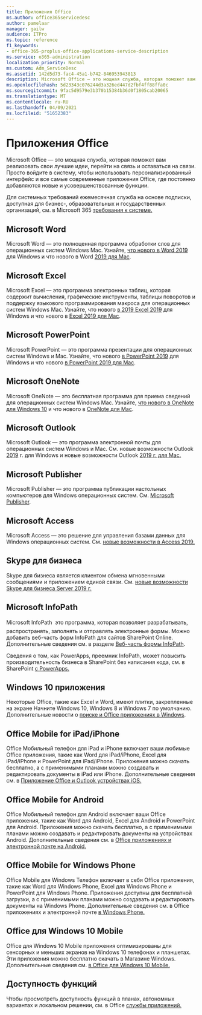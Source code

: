 ```yaml
---
title: Приложения Office
ms.author: office365servicedesc
author: pamelaar
manager: gailw
audience: ITPro
ms.topic: reference
f1_keywords:
- office-365-proplus-office-applications-service-description
ms.service: o365-administration
localization_priority: Normal
ms.custom: Adm_ServiceDesc
ms.assetid: 142d5d73-fac4-45a1-b742-846953943813
description: Microsoft Office — это мощная служба, которая поможет вам реализовать свои лучшие идеи, перейти на связь и оставаться на связи. Просто войдите в систему, чтобы использовать персонализированный интерфейс и все самые современные приложения Office, где постоянно добавляются новые и усовершенствованные функции.
ms.openlocfilehash: 5d23343c076244d3a326ed447d2fbf4ff88ffa0c
ms.sourcegitcommit: 9fac5d9579e3b370b15384b36d0f1805cab20065
ms.translationtype: MT
ms.contentlocale: ru-RU
ms.lasthandoff: 04/09/2021
ms.locfileid: "51652383"
---
```

# <a name="office-applications"></a>Приложения Office

Microsoft Office — это мощная служба, которая поможет вам реализовать свои лучшие идеи, перейти на связь и оставаться на связи. Просто войдите в систему, чтобы использовать персонализированный интерфейс и все самые современные приложения Office, где постоянно добавляются новые и усовершенствованные функции.
  
Для системных требований ежемесячная служба на основе подписки, доступная для бизнес-, образовательных и государственных организаций, см. в Microsoft 365 [требования к системе.](https://products.office.com/office-system-requirements/#Office365forBEG)
  
## <a name="microsoft-word"></a>Microsoft Word

Microsoft Word — это полноценная программа обработки слов для операционных систем Windows Mac. Узнайте, [что нового в Word 2019](https://support.office.com/article/what-s-new-in-word-2019-for-windows-d3d31e5e-2bb8-4433-80bb-08279beef4b3) для Windows и что нового в Word [2019 для Mac](https://support.office.com/article/what-s-new-in-word-2019-for-mac-247e0cd4-a758-4b42-a157-42eb8853aef5).
  
## <a name="microsoft-excel"></a>Microsoft Excel

Microsoft Excel — это программа электронных таблиц, которая содержит вычисления, графические инструменты, таблицы поворотов и поддержку языкового программирования макроса для операционных систем Windows Mac. Узнайте, что нового [в 2019 Excel 2019](https://support.office.com/article/what-s-new-in-excel-2019-for-windows-5a201203-1155-4055-82a5-82bf0994631f) для Windows и что нового в [Excel 2019 для Mac](https://support.office.com/article/what-s-new-in-excel-2019-for-mac-5ce129d3-9e5c-417f-9545-fb6f7b72674d).
  
## <a name="microsoft-powerpoint"></a>Microsoft PowerPoint

Microsoft PowerPoint — это программа презентации для операционных систем Windows и Mac. Узнайте, что нового [в PowerPoint 2019](https://support.office.com/article/what-s-new-in-powerpoint-2019-for-windows-8355a56a-f643-42d2-8454-784fa9b3d109) для Windows и что нового [в PowerPoint 2019 для Mac](https://support.office.com/article/what-s-new-in-powerpoint-2019-for-mac-5038ba79-48c5-40f0-adff-11489e5d6fed).
  
## <a name="microsoft-onenote"></a>Microsoft OneNote

Microsoft OneNote — это бесплатная программа для приема сведений для операционных систем Windows Mac. Узнайте, [что нового в OneNote для Windows 10](https://support.office.com/article/what-s-new-in-onenote-for-windows-10-1477d5de-f4fd-4943-b18a-ff17091161ea) и что нового в [OneNote для Mac](https://support.office.com/article/see-what-s-new-in-onenote-for-mac-c82d3f15-252f-452a-89ba-e09fbe418829).
  
## <a name="microsoft-outlook"></a>Microsoft Outlook

Microsoft Outlook — это программа электронной почты для операционных систем Windows и Mac. См. новые возможности Outlook [2019](https://support.office.com/article/what-s-new-in-outlook-2019-for-windows-0c64df36-0908-4ff6-a7fc-573a62800525) г. для Windows и новые возможности Outlook [2019 г. для Mac.](https://support.office.com/article/what-s-new-in-outlook-2019-for-mac-05736033-f99e-4cb2-88aa-01e979b0736b)
  
## <a name="microsoft-publisher"></a>Microsoft Publisher

Microsoft Publisher — это программа публикации настольных компьютеров для Windows операционных систем. См. [Microsoft Publisher](https://products.office.com/publisher).
  
## <a name="microsoft-access"></a>Microsoft Access

Microsoft Access — это решение для управления базами данных для Windows операционных систем. См. [новые возможности в Access 2019.](https://support.office.com/article/what-s-new-in-access-2019-f52c5317-3494-4105-9c56-5a2abb8e0f87)
  
## <a name="skype-for-business"></a>Skype для бизнеса

Skype для бизнеса является клиентом обмена мгновенными сообщениями и приложением единой связи. См. [новые возможности Skype для бизнеса Server 2019 г.](/skypeforbusiness/whats-new)
  
## <a name="microsoft-infopath"></a>Microsoft InfoPath

Microsoft InfoPath  это программа, которая позволяет разрабатывать, распространять, заполнять и отправлять электронные формы. Можно добавить веб-часть форм InfoPath для сайтов SharePoint Online. Дополнительные сведения см. в разделе [Веб-часть формы InfoPath](https://go.microsoft.com/fwlink/p/?LinkId=271687).

Сведения о том, как PowerApps, преемник InfoPath, может повысить производительность бизнеса в SharePoint без написания кода, см. в SharePoint [с PowerApps.](https://powerapps.microsoft.com/infopath/)
  
## <a name="windows-10-apps"></a>Windows 10 приложения

Некоторые Office, такие как Excel и Word, имеют плитки, закрепленные на экране Начните Windows 10, Windows 8 и Windows 7 по умолчанию. Дополнительные новости о [поиске и Office приложениях в Windows](https://support.microsoft.com/office/907ce545-6ae8-459b-8d9d-de6764a635d6).
  
## <a name="office-mobile-for-ipadiphone"></a>Office Mobile for iPad/iPhone

Office Мобильный телефон для iPad и iPhone включает ваши любимые Office приложения, такие как Word для iPad/iPhone, Excel для iPad/iPhone и PowerPoint для iPad/iPhone. Приложения можно скачать бесплатно, а с применимыми планами можно создавать и редактировать документы в iPad или iPhone. Дополнительные сведения см. в [Приложение Office и Outlook устройствах iOS.](https://support.microsoft.com/office/0402b37e-49c4-4419-a030-f34c2013041f)

## <a name="office-mobile-for-android"></a>Office Mobile for Android

Office Мобильный телефон для Android включает ваши Office приложения, такие как Word для Android, Excel для Android и PowerPoint для Android. Приложения можно скачать бесплатно, а с применимыми планами можно создавать и редактировать документы на устройствах Android. Дополнительные сведения см. в [Office приложениях и электронной почте на Android.](https://support.office.com/article/6ef2ebf2-fc2d-474a-be4a-5a801365c87f)

## <a name="office-mobile-for-windows-phone"></a>Office Mobile for Windows Phone

Office Mobile для Windows Телефон включает в себя Office приложения, такие как Word для Windows Phone, Excel для Windows Phone и PowerPoint для Windows Phone. Приложения доступны для бесплатной загрузки, а с применимыми планами можно создавать и редактировать документы на Windows Phone. Дополнительные сведения см. в Office приложениях и электронной почте [в Windows Phone.](https://support.office.com/article/9bccc8b8-a321-4d0d-a45e-6e06a3438e43)

## <a name="office-for-windows-10-mobile"></a>Office для Windows 10 Mobile

Office для Windows 10 Mobile приложения оптимизированы для сенсорных и меньших экранов на Windows 10 телефонах и планшетах. Эти приложения можно бесплатно скачать в Магазине Windows. Дополнительные сведения см. [в Office для Windows 10 Mobile.](https://products.office.com/mobile/office-mobile-apps-for-windows)
  
## <a name="feature-availability"></a>Доступность функций

Чтобы просмотреть доступность функций в планах, автономных вариантах и локальном решении, см. в Office [службы приложений.](office-applications-service-description.md)
